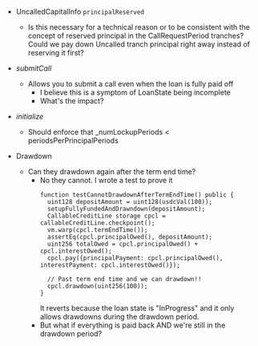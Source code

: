 - UncalledCapitalInfo `principalReserved`
  - Is this necessary for a technical reason or to be consistent with the concept of reserved
    principal in the CallRequestPeriod tranches? Could we pay down Uncalled tranch principal
    right away instead of reserving it first?

- _submitCall_
  - Allows you to submit a call even when the loan is fully paid off
    - I believe this is a symptom of LoanState being incomplete
    - What's the impact?

- _initialize_
  - Should enforce that _numLockupPeriods < periodsPerPrincipalPeriods
  
- Drawdown
  - Can they drawdown again after the term end time?
    - No they cannot. I wrote a test to prove it
      ```
      function testCannotDrawdownAfterTermEndTime() public {
        uint128 depositAmount = uint128(usdcVal(100));
        setupFullyFundedAndDrawndown(depositAmount);
        CallableCreditLine storage cpcl = callableCreditLine.checkpoint();
        vm.warp(cpcl.termEndTime());
        assertEq(cpcl.principalOwed(), depositAmount);
        uint256 totalOwed = cpcl.principalOwed() + cpcl.interestOwed();
        cpcl.pay({principalPayment: cpcl.principalOwed(), interestPayment: cpcl.interestOwed()});

        // Past term end time and we can drawdown!!
        cpcl.drawdown(uint256(100));
      }
      ```
      It reverts because the loan state is "InProgress" and it only allows drawdowns
      during the drawdown period.
    - But what if everything is paid back AND we're still in the drawdown period?
      